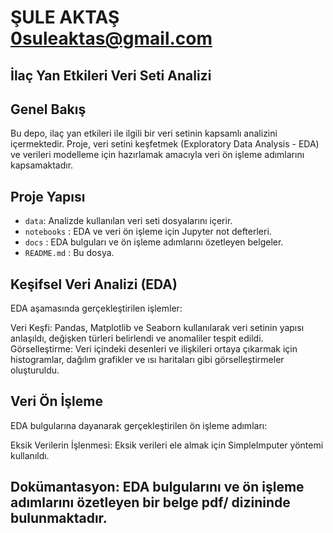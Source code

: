 # ŞULE AKTAŞ 0suleaktas@gmail.com

## İlaç Yan Etkileri Veri Seti Analizi

## Genel Bakış
Bu depo, ilaç yan etkileri ile ilgili bir veri setinin kapsamlı analizini içermektedir. Proje, veri setini keşfetmek (Exploratory Data Analysis - EDA) ve verileri modelleme için hazırlamak amacıyla veri ön işleme adımlarını kapsamaktadır.

## Proje Yapısı

- `data`: Analizde kullanılan veri seti dosyalarını içerir.
- `notebooks` : EDA ve veri ön işleme için Jupyter not defterleri.
- `docs` : EDA bulguları ve ön işleme adımlarını özetleyen belgeler.
- `README.md` : Bu dosya.

## Keşifsel Veri Analizi (EDA)
EDA aşamasında gerçekleştirilen işlemler:

Veri Keşfi: Pandas, Matplotlib ve Seaborn kullanılarak veri setinin yapısı anlaşıldı, değişken türleri belirlendi ve anomaliler tespit edildi.
Görselleştirme: Veri içindeki desenleri ve ilişkileri ortaya çıkarmak için histogramlar, dağılım grafikler ve ısı haritaları gibi görselleştirmeler oluşturuldu.

## Veri Ön İşleme
EDA bulgularına dayanarak gerçekleştirilen ön işleme adımları:

Eksik Verilerin İşlenmesi: Eksik verileri ele almak için SimpleImputer yöntemi kullanıldı.

## Dokümantasyon: EDA bulgularını ve ön işleme adımlarını özetleyen bir belge pdf/ dizininde bulunmaktadır.
